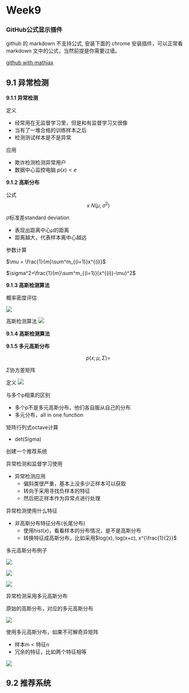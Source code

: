 # Week9


### GitHub公式显示插件
github 的 markdown 不支持公式, 安装下面的 chrome 安装插件，可以正常看 markdown 文中的公式，当然前提是你需要过墙。

[github with mathjax](https://chrome.google.com/webstore/detail/github-with-mathjax/ioemnmodlmafdkllaclgeombjnmnbima)


## 9.1 异常检测

**9.1.1 异常检测**

定义
- 经常用在无监督学习里，但是和有监督学习又很像
- 当有了一堆合格的训练样本之后
- 检测测试样本是不是异常

应用
- 欺诈检测检测异常用户
- 数据中心监控电脑
$p(x)< e$

**9.1.2 高斯分布**

公式
$$x ~  N(\mu,\sigma^2)$$

$\sigma$标准差standard deviation
- 表现出距离中心$\mu$的距离
- 距离越大，代表样本离中心越远

参数计算

$\mu = \frac{1}{m}\sum^m_{(i=1)}x^{(i)}$

$\sigma^2=\frac{1}{m}\sum^m_{(i=1)}(x^{(i)}-\mu)^2$

**9.1.3 高斯检测算法**

概率密度评估

![](https://user-images.githubusercontent.com/41643043/56625024-d99e2800-666d-11e9-8bfe-226e843124a5.png)


高斯检测算法
![](https://user-images.githubusercontent.com/41643043/56625025-d99e2800-666d-11e9-81c3-66ff461a6f7f.png)



**9.1.4 高斯检测算法**





**9.1.5 多元高斯分布**

$$p(x;\mu,\Sigma) = $$

$\Sigma$协方差矩阵

定义
![](https://user-images.githubusercontent.com/41643043/56625343-78775400-666f-11e9-90a0-8e5bb9759e5a.png)

与多个p相乘的区别
- 多个p不是多元高斯分布，他们各自服从自己的分布
- 多元分布，all in one function



矩阵行列式octave计算
- det(Sigma)

创建一个推荐系统

异常检测和监督学习使用
- 异常检测应用
    - 偏斜类很严重，基本上没多少正样本可以获取
    - 转向于采用寻找负样本的特征
    - 然后把正样本作为异常点进行处理


异常检测使用什么特征
- 非高斯分布特征分布(长尾分布)
    - 使用$hist(x)$，看看样本的分布情况，是不是高斯分布
    - 转换特征成高斯分布，比如采用$log(x), log(x+c), x^{\frac{1}{2}}$


多元高斯分布例子

![](https://user-images.githubusercontent.com/41643043/56625531-529e7f00-6670-11e9-90bc-44123c42425f.png)

![](https://user-images.githubusercontent.com/41643043/56625642-d8222f00-6670-11e9-8768-30124a246888.png)


![](https://user-images.githubusercontent.com/41643043/56625643-d8222f00-6670-11e9-927b-d29f39739e58.png)

异常检测采用多元高斯分布

原始的高斯分布，对应的多元高斯分布

![](https://user-images.githubusercontent.com/41643043/56843988-4e29ce80-68db-11e9-8c42-2b112886226d.png)

使用多元高斯分布，如果不可解奇异矩阵
- 样本m < 特征n
- 冗余的特征，比如两个特征相等

![](https://user-images.githubusercontent.com/41643043/56844053-d9f02a80-68dc-11e9-82cb-8e08d1343a46.png)



## 9.2 推荐系统








